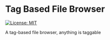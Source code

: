 # Tag Based File Browser

[![License: MIT](https://img.shields.io/badge/license-MIT-brightgreen.svg?style=flat-square)](https://github.com/ziteh/tag-based-file-browser/blob/main/LICENSE)  

A tag-based file browser, anything is taggable
